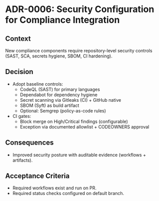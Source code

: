 # ADR-0006: Security Configuration for Compliance Integration

## Context

New compliance components require repository-level security controls (SAST, SCA, secrets hygiene, SBOM, CI hardening).

## Decision

- Adopt baseline controls:
  - CodeQL (SAST) for primary languages
  - Dependabot for dependency hygiene
  - Secret scanning via Gitleaks (CI) + GitHub native
  - SBOM (Syft) as build artifact
  - Optional: Semgrep (policy-as-code rules)
- CI gates:
  - Block merge on High/Critical findings (configurable)
  - Exception via documented allowlist + CODEOWNERS approval

## Consequences

- Improved security posture with auditable evidence (workflows + artifacts).

## Acceptance Criteria

- Required workflows exist and run on PR.
- Required status checks configured on default branch.
